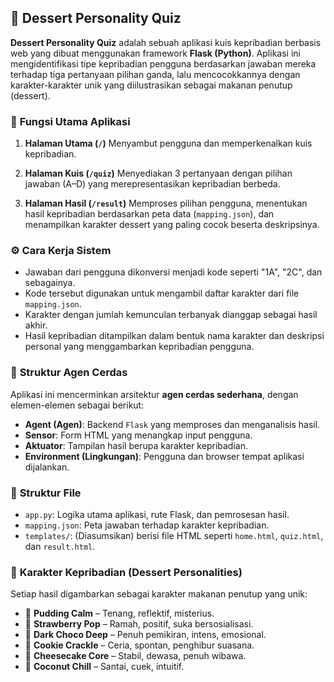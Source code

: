 ## 🍰 **Dessert Personality Quiz**

**Dessert Personality Quiz** adalah sebuah aplikasi kuis kepribadian berbasis web yang dibuat menggunakan framework **Flask (Python)**. Aplikasi ini mengidentifikasi tipe kepribadian pengguna berdasarkan jawaban mereka terhadap tiga pertanyaan pilihan ganda, lalu mencocokkannya dengan karakter-karakter unik yang diilustrasikan sebagai makanan penutup (dessert).

### 🔧 **Fungsi Utama Aplikasi**

1. **Halaman Utama (`/`)**
   Menyambut pengguna dan memperkenalkan kuis kepribadian.

2. **Halaman Kuis (`/quiz`)**
   Menyediakan 3 pertanyaan dengan pilihan jawaban (A–D) yang merepresentasikan kepribadian berbeda.

3. **Halaman Hasil (`/result`)**
   Memproses pilihan pengguna, menentukan hasil kepribadian berdasarkan peta data (`mapping.json`), dan menampilkan karakter dessert yang paling cocok beserta deskripsinya.

### ⚙️ **Cara Kerja Sistem**

* Jawaban dari pengguna dikonversi menjadi kode seperti "1A", "2C", dan sebagainya.
* Kode tersebut digunakan untuk mengambil daftar karakter dari file `mapping.json`.
* Karakter dengan jumlah kemunculan terbanyak dianggap sebagai hasil akhir.
* Hasil kepribadian ditampilkan dalam bentuk nama karakter dan deskripsi personal yang menggambarkan kepribadian pengguna.

### 🤖 **Struktur Agen Cerdas**

Aplikasi ini mencerminkan arsitektur **agen cerdas sederhana**, dengan elemen-elemen sebagai berikut:

* **Agent (Agen)**: Backend `Flask` yang memproses dan menganalisis hasil.
* **Sensor**: Form HTML yang menangkap input pengguna.
* **Aktuator**: Tampilan hasil berupa karakter kepribadian.
* **Environment (Lingkungan)**: Pengguna dan browser tempat aplikasi dijalankan.

### 📁 **Struktur File**

* `app.py`: Logika utama aplikasi, rute Flask, dan pemrosesan hasil.
* `mapping.json`: Peta jawaban terhadap karakter kepribadian.
* `templates/`: (Diasumsikan) berisi file HTML seperti `home.html`, `quiz.html`, dan `result.html`.

### 🍩 **Karakter Kepribadian (Dessert Personalities)**

Setiap hasil digambarkan sebagai karakter makanan penutup yang unik:

* 🍮 **Pudding Calm** – Tenang, reflektif, misterius.
* 🍓 **Strawberry Pop** – Ramah, positif, suka bersosialisasi.
* 🍫 **Dark Choco Deep** – Penuh pemikiran, intens, emosional.
* 🍪 **Cookie Crackle** – Ceria, spontan, penghibur suasana.
* 🍰 **Cheesecake Core** – Stabil, dewasa, penuh wibawa.
* 🥥 **Coconut Chill** – Santai, cuek, intuitif.
